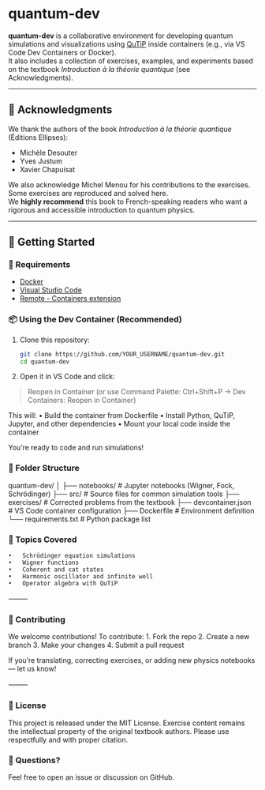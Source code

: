 # quantum-dev

**quantum-dev** is a collaborative environment for developing quantum simulations and visualizations using [QuTiP](http://qutip.org/) inside containers (e.g., via VS Code Dev Containers or Docker).  
It also includes a collection of exercises, examples, and experiments based on the textbook *Introduction à la théorie quantique* (see Acknowledgments).

---

## 📖 Acknowledgments

We thank the authors of the book *Introduction à la théorie quantique* (Éditions Ellipses):

- Michèle Desouter  
- Yves Justum  
- Xavier Chapuisat  

We also acknowledge Michel Menou for his contributions to the exercises.  
Some exercises are reproduced and solved here.  
We **highly recommend** this book to French-speaking readers who want a rigorous and accessible introduction to quantum physics.

---

## 🚀 Getting Started

### 🔧 Requirements

- [Docker](https://www.docker.com/)
- [Visual Studio Code](https://code.visualstudio.com/)
- [Remote - Containers extension](https://marketplace.visualstudio.com/items?itemName=ms-vscode-remote.remote-containers)

### 📦 Using the Dev Container (Recommended)

1. Clone this repository:
   ```bash
   git clone https://github.com/YOUR_USERNAME/quantum-dev.git
   cd quantum-dev

2.	Open it in VS Code and click:
> Reopen in Container
(or use Command Palette: Ctrl+Shift+P → Dev Containers: Reopen in Container)

This will:
	•	Build the container from Dockerfile
	•	Install Python, QuTiP, Jupyter, and other dependencies
	•	Mount your local code inside the container

You’re ready to code and run simulations!

### 📁 Folder Structure
quantum-dev/
│
├── notebooks/          # Jupyter notebooks (Wigner, Fock, Schrödinger)
├── src/                # Source files for common simulation tools
├── exercises/          # Corrected problems from the textbook
├── devcontainer.json   # VS Code container configuration
├── Dockerfile          # Environment definition
└── requirements.txt    # Python package list


### 🧠 Topics Covered
	•	Schrödinger equation simulations
	•	Wigner functions
	•	Coherent and cat states
	•	Harmonic oscillator and infinite well
	•	Operator algebra with QuTiP

⸻

### 🤝 Contributing

We welcome contributions! To contribute:
	1.	Fork the repo
	2.	Create a new branch
	3.	Make your changes
	4.	Submit a pull request

If you’re translating, correcting exercises, or adding new physics notebooks — let us know!

⸻

### 📄 License

This project is released under the MIT License.
Exercise content remains the intellectual property of the original textbook authors. Please use respectfully and with proper citation.

### 💬 Questions?

Feel free to open an issue or discussion on GitHub.